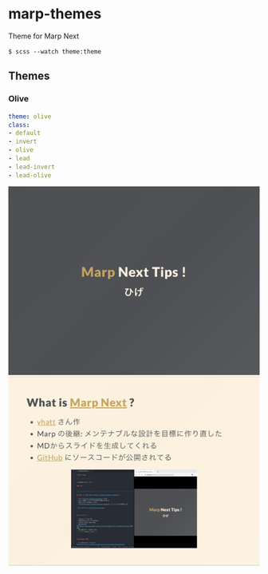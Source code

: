 # marp-themes

Theme for Marp Next

```
$ scss --watch theme:theme
```

## Themes

### Olive

```yaml
theme: olive
class:
- default
- invert
- olive
- lead
- lead-invert
- lead-olive
```

![](images/olive1.jpg)
![](images/olive2.jpg)
